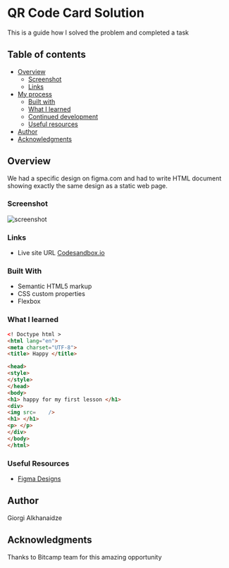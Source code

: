 # QR Code Card Solution

This is a guide how I solved the problem and completed a task

## Table of contents
- [Overview](#overview)
  - [Screenshot](#screenshot)
  - [Links](#links)
- [My process](#my-process)
  - [Built with](#built-with)
  - [What I learned](#what-i-learned)
  - [Continued development](#continued-development)
  - [Useful resources](#useful-resources)
- [Author](#author)
- [Acknowledgments](#acknowledgments)

## Overview
We had a specific design on figma.com and had to write HTML document showing exactly the same design as a static web page.
### Screenshot
![screenshot](./screenshot.png)
### Links
- Live site URL [Codesandbox.io](https://hmx4n6.csb.app)
### Built With
- Semantic HTML5 markup
- CSS custom properties
- Flexbox

### What I learned
```html
<! Doctype html >
<html lang="en">
<meta charset="UTF-8">
<title> Happy </title>

<head> 
<style> 
</style>
</head>
<body>
<h1> happy for my first lesson </h1>
<div>
<img src=    />
<h1> </h1>
<p> </p>
</div>
</body>
</html>
```

### Useful Resources
- [Figma Designs](https://www.figma.com/file/8gBUJ5J3dWlyS7STbItlLZ/qr-code-component?node-id=0%3A1468&t=055LuwqD9iCBSzwj-0)

## Author
Giorgi Alkhanaidze

## Acknowledgments
Thanks to Bitcamp team for this amazing opportunity






